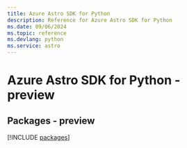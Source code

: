 ```yaml
---
title: Azure Astro SDK for Python
description: Reference for Azure Astro SDK for Python
ms.date: 09/06/2024
ms.topic: reference
ms.devlang: python
ms.service: astro
---
```

# Azure Astro SDK for Python - preview
## Packages - preview
[!INCLUDE [packages](astro-index.md)]